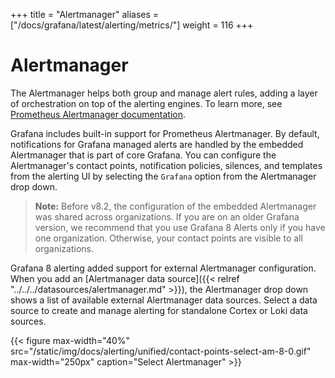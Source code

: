 +++
title = "Alertmanager"
aliases = ["/docs/grafana/latest/alerting/metrics/"]
weight = 116
+++

# Alertmanager

The Alertmanager helps both group and manage alert rules, adding a layer of orchestration on top of the alerting engines. To learn more, see [Prometheus Alertmanager documentation](https://prometheus.io/docs/alerting/latest/alertmanager/).

Grafana includes built-in support for Prometheus Alertmanager. By default, notifications for Grafana managed alerts are handled by the embedded Alertmanager that is part of core Grafana. You can configure the Alertmanager's contact points, notification policies, silences, and templates from the alerting UI by selecting the `Grafana` option from the Alertmanager drop down.

> **Note:** Before v8.2, the configuration of the embedded Alertmanager was shared across organizations. If you are on an older Grafana version, we recommend that you use Grafana 8 Alerts only if you have one organization. Otherwise, your contact points are visible to all organizations.

Grafana 8 alerting added support for external Alertmanager configuration. When you add an [Alertmanager data source]({{< relref "../../../datasources/alertmanager.md" >}}), the Alertmanager drop down shows a list of available external Alertmanager data sources. Select a data source to create and manage alerting for standalone Cortex or Loki data sources.

{{< figure max-width="40%" src="/static/img/docs/alerting/unified/contact-points-select-am-8-0.gif" max-width="250px" caption="Select Alertmanager" >}}
